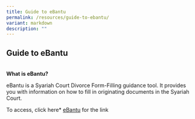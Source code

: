 ```yaml
---
title: Guide to eBantu
permalink: /resources/guide-to-ebantu/
variant: markdown
description: ""
---
```

## **Guide to eBantu**

<br>**What is eBantu?**<br>

eBantu is a Syariah Court Divorce Form-Filling guidance tool. It provides you with information on how to fill in originating documents in the Syariah Court.

To access, click here* [eBantu](https://eservices.mlaw.gov.sg/labesvc/common/loadEbantu.co) for the link

